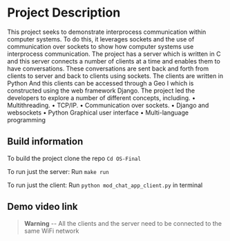 # Project Description
This project seeks to demonstrate interprocess communication within computer systems. To do this, it leverages sockets and the use of communication over sockets to show how computer systems use interprocess communication. The project has a server which is written in C and this server connects a number of clients at a time and enables them to have conversations. These conversations are sent back and forth from clients to server and back to clients using sockets. The clients are written in Python And this clients can be accessed through a Geo I which is constructed using the web framework Django.
The project led the developers to explore a number of different concepts, including. 
•	Multithreading.
•	TCP/IP.
•	Communication over sockets.
•	Django and websockets
•	Python Graphical user interface
•	Multi-language programming


## Build information
To build the project clone the repo 
`Cd OS-Final`

To run just the server:
Run `make run` 

To run just the client:
Run `python mod_chat_app_client.py` in terminal

## Demo video link 


> **Warning** -- 
> All the clients and the server need to be connected to the same WiFi network


